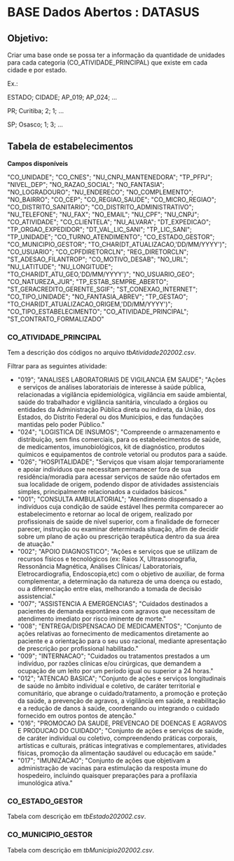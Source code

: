 # BASE Dados Abertos : DATASUS

## Objetivo:

Criar uma base onde se possa ter a informação da quantidade de unidades para cada categoria (CO_ATIVIDADE_PRINCIPAL) que existe em cada cidade e por estado.

Ex.: 

ESTADO; CIDADE; AP_019; AP_024; ...

PR; Curitiba; 2; 1; ...

SP; Osasco; 1; 3; ...

## Tabela de estabelecimentos

**Campos disponíveis**

"CO_UNIDADE"; "CO_CNES"; "NU_CNPJ_MANTENEDORA"; "TP_PFPJ"; "NIVEL_DEP"; "NO_RAZAO_SOCIAL"; "NO_FANTASIA"; "NO_LOGRADOURO"; "NU_ENDERECO"; "NO_COMPLEMENTO"; "NO_BAIRRO"; "CO_CEP"; "CO_REGIAO_SAUDE"; "CO_MICRO_REGIAO"; "CO_DISTRITO_SANITARIO"; "CO_DISTRITO_ADMINISTRATIVO"; "NU_TELEFONE"; "NU_FAX"; "NO_EMAIL"; "NU_CPF"; "NU_CNPJ"; "CO_ATIVIDADE"; "CO_CLIENTELA"; "NU_ALVARA"; "DT_EXPEDICAO"; "TP_ORGAO_EXPEDIDOR"; "DT_VAL_LIC_SANI"; "TP_LIC_SANI"; "TP_UNIDADE"; "CO_TURNO_ATENDIMENTO"; "CO_ESTADO_GESTOR"; "CO_MUNICIPIO_GESTOR"; "TO_CHAR(DT_ATUALIZACAO,'DD/MM/YYYY')"; "CO_USUARIO"; "CO_CPFDIRETORCLN"; "REG_DIRETORCLN"; "ST_ADESAO_FILANTROP"; "CO_MOTIVO_DESAB"; "NO_URL"; "NU_LATITUDE"; "NU_LONGITUDE"; "TO_CHAR(DT_ATU_GEO,'DD/MM/YYYY')"; "NO_USUARIO_GEO"; "CO_NATUREZA_JUR"; "TP_ESTAB_SEMPRE_ABERTO"; "ST_GERACREDITO_GERENTE_SGIF"; "ST_CONEXAO_INTERNET"; "CO_TIPO_UNIDADE"; "NO_FANTASIA_ABREV"; "TP_GESTAO"; "TO_CHAR(DT_ATUALIZACAO_ORIGEM,'DD/MM/YYYY')"; "CO_TIPO_ESTABELECIMENTO"; "CO_ATIVIDADE_PRINCIPAL"; "ST_CONTRATO_FORMALIZADO"

### CO_ATIVIDADE_PRINCIPAL

Tem a descrição dos códigos no arquivo *tbAtividade202002.csv*.

Filtrar para as seguintes atividade:

* "019"; "ANALISES LABORATORIAIS DE VIGILANCIA EM SAUDE"; "Ações e serviços de análises laboratoriais de interesse à saúde pública, relacionadas a vigilância epidemiológica, vigilância em saúde ambiental, saúde do trabalhador e vigilância sanitária, vinculado a órgãos ou entidades da Administração Pública direta ou indireta, da União, dos Estados, do Distrito Federal ou dos Municípios, e das fundações mantidas pelo poder Público."
* "024"; "LOGISTICA DE INSUMOS"; "Compreende o armazenamento e distribuição, sem fins comerciais, para os estabelecimentos de saúde, de medicamentos, imunobiológicos, kit de diagnóstico, produtos químicos e equipamentos de controle vetorial ou produtos para a saúde.
* "026"; "HOSPITALIDADE"; "Serviços que visam alojar temporariamente e apoiar indivíduos que necessitam permanecer fora de sua residência/moradia para acessar serviços de saúde não ofertados em sua localidade de origem, podendo dispor de atividades assistenciais simples, principalmente relacionados a cuidados básicos."
* "001"; "CONSULTA AMBULATORIAL"; "Atendimento dispensado a indivíduos cuja condição de saúde estável lhes permita comparecer ao estabelecimento e retornar ao local de origem, realizado por profissionais de saúde de nível superior, com a finalidade de fornecer parecer, instrução ou examinar determinada situação, afim de decidir sobre um plano de ação ou prescrição terapêutica dentro da sua área de atuação."
* "002"; "APOIO DIAGNOSTICO"; "Ações e serviços que se utilizam de recursos físicos e tecnológicos (ex: Raios X, Ultrassonografia, Ressonância Magnética, Análises Clínicas/ Laboratoriais, Eletrocardiografia, Endoscopia,etc) com o objetivo de auxiliar, de forma complementar, a determinação da natureza de uma doença ou estado, ou a diferenciação entre elas, melhorando a tomada de decisão assistencial."
* "007"; "ASSISTENCIA A EMERGENCIAS"; "Cuidados destinados a pacientes de demanda espontânea com agravos que necessitam de atendimento imediato por risco iminente de morte."
* "008"; "ENTREGA/DISPENSACAO DE MEDICAMENTOS"; "Conjunto de ações relativas ao fornecimento de medicamentos diretamente ao paciente e a orientação para o seu uso racional, mediante apresentação de prescrição por profissional habilitado."
* "009"; "INTERNACAO"; "Cuidados ou tratamentos prestados a um indivíduo, por razões clínicas e/ou cirúrgicas, que demandem a ocupação de um leito por um período igual ou superior a 24 horas."
* "012"; "ATENCAO BASICA"; "Conjunto de ações e serviços longitudinais de saúde no âmbito individual e coletivo, de caráter territorial e comunitário, que abrange o cuidado/tratamento, a promoção e proteção da saúde, a prevenção de agravos, a vigilância em saúde, a reabilitação e a redução de danos à saúde, coordenando ou integrando o cuidado fornecido em outros pontos de atenção."
* "016"; "PROMOCAO DA SAUDE, PREVENCAO DE DOENCAS E AGRAVOS E PRODUCAO DO CUIDADO"; "Conjunto de ações e serviços de saúde, de caráter individual ou coletivo, compreendendo práticas corporais, artísticas e culturais, práticas integrativas e complementares, atividades físicas, promoção da alimentação saudável ou educação em saúde."
* "017"; "IMUNIZACAO"; "Conjunto de ações que objetivam a administração de vacinas para estimulação da resposta imune do hospedeiro, incluindo quaisquer preparações para a profilaxia imunológica ativa."

### CO_ESTADO_GESTOR

Tabela com descrição em *tbEstado202002.csv*.

### CO_MUNICIPIO_GESTOR

Tabela com descrição em *tbMunicipio202002.csv*.
